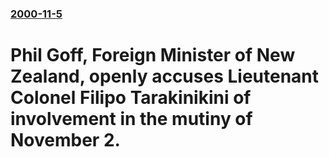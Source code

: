 ### [2000-11-5](/news/2000/11/5/index.md)

# Phil Goff, Foreign Minister of New Zealand, openly accuses Lieutenant Colonel Filipo Tarakinikini of involvement in the mutiny of November 2.



